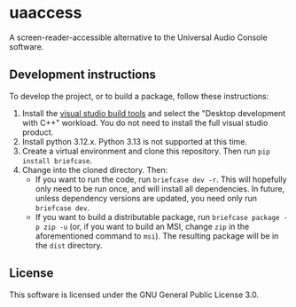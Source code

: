 # uaaccess
A screen-reader-accessible alternative to the Universal Audio Console software.

## Development instructions

To develop the project, or to build a package, follow these instructions:

1. Install the [visual studio build tools](https://download.visualstudio.microsoft.com/download/pr/655265af-cd2f-4919-97b2-3198ac560526/72224eda2843205f7b6abbbd93da8426d05f25571f8a02b4915a6d61cbbf1b13/vs_BuildTools.exe) and select the "Desktop development with C++" workload. You do not need to install the full visual studio product.
2. Install python 3.12.x. Python 3.13 is not supported at this time.
3. Create a virtual environment and clone this repository. Then run `pip install briefcase`.
4. Change into the cloned directory. Then:
    * If you want to run the code, run `briefcase dev -r`. This will hopefully only need to be run once, and will install all dependencies. In future, unless dependency versions are updated, you need only run `briefcase dev`.
    * If you want to build a distributable package, run `briefcase package -p zip -u` (or, if you want to build an MSI, change `zip` in the aforementioned command to `msi`). The resulting package will be in the `dist` directory.

## License

This software is licensed under the GNU General Public License 3.0.
